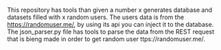 This repository has tools than given a number x generates database and datasets filled with x random users.
The users data is from the https://randomuser.me/, by using its api you can inject it to the database.
The json_parser.py file has tools to parse the data from the REST request that is bieng made in order to get random user ttps://randomuser.me/.

